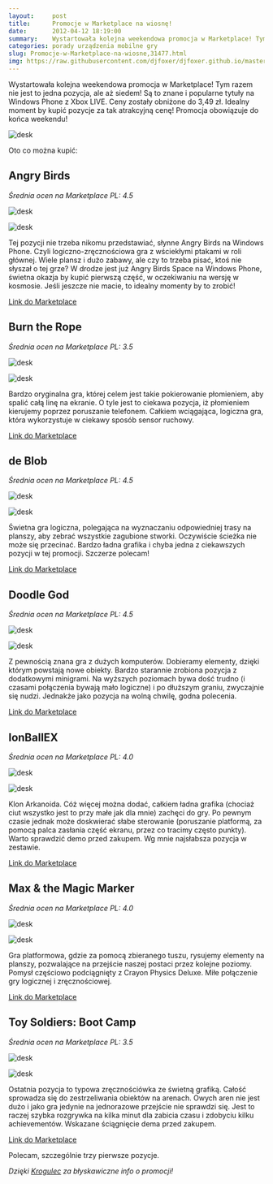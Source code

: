 ```yaml
---
layout:     post
title:      Promocje w Marketplace na wiosnę!
date:       2012-04-12 18:19:00
summary:    Wystartowała kolejna weekendowa promocja w Marketplace! Tym razem nie jest to jedna pozycja, ale aż siedem! Są to znane i popularne tytuły na Windows Phone z Xbox LIVE. Ceny zostały obniżone do 3,49 zł. Idealny moment by kupić pozycje za tak atrakcyjną cenę! Promocja obowiązuje do końca weekendu!<!---->Angry Birds, Burn the Rope, de Blob, Doodle God, IonBallEX, Max and the Magic Marker, Toy Soldie...
categories: porady urządzenia mobilne gry
slug: Promocje-w-Marketplace-na-wiosne,31477.html
img: https://raw.githubusercontent.com/djfoxer/djfoxer.github.io/master/_img/2012-4-12-_154_/g_-_-x-_-_-_x20120412172320_0.jpg
---
```




Wystartowała kolejna weekendowa promocja w Marketplace! Tym razem nie jest to jedna pozycja, ale aż siedem! Są to znane i popularne tytuły na Windows Phone z Xbox LIVE. Ceny zostały obniżone do 3,49 zł. Idealny moment by kupić pozycje za tak atrakcyjną cenę! Promocja obowiązuje do końca weekendu!



![desk](https://raw.githubusercontent.com/djfoxer/djfoxer.github.io/master/_img/2012-4-12-_154_/g_-_-x-_-_-_x20120412172320_0.jpg)



Oto co można kupić:



## Angry Birds


 *Średnia ocen na Marketplace PL: 4.5* 



![desk](https://raw.githubusercontent.com/djfoxer/djfoxer.github.io/master/_img/2012-4-12-_154_/g_-_-x-_-_-_x20120412180548_0.png)





![desk](https://raw.githubusercontent.com/djfoxer/djfoxer.github.io/master/_img/2012-4-12-_154_/g_-_-x-_-_-_x20120412180559_0.png)



Tej pozycji nie trzeba nikomu przedstawiać, słynne Angry Birds na Windows Phone. Czyli logiczno-zręcznościowa gra z wściekłymi ptakami w roli głównej. Wiele plansz i dużo zabawy, ale czy to trzeba pisać, ktoś nie słyszał o tej grze? W drodze jest już Angry Birds Space na Windows Phone, świetna okazja by kupić pierwszą część, w oczekiwaniu na wersję w kosmosie. Jeśli jeszcze nie macie, to idealny momenty by to zrobić!

[Link do Marketplace](http://www.windowsphone.com/pl-PL/apps/e4571a02-0b87-e011-986b-78e7d1fa76f8) 



## Burn the Rope


 *Średnia ocen na Marketplace PL: 3.5* 



![desk](https://raw.githubusercontent.com/djfoxer/djfoxer.github.io/master/_img/2012-4-12-_154_/g_-_-x-_-_-_x20120412180611_0.png)


![desk](https://raw.githubusercontent.com/djfoxer/djfoxer.github.io/master/_img/2012-4-12-_154_/g_-_-x-_-_-_x20120412180624_0.png)



Bardzo oryginalna gra, której celem jest takie pokierowanie płomieniem, aby spalić całą linę na ekranie. O tyle jest to ciekawa pozycja, iż płomieniem kierujemy poprzez poruszanie telefonem. Całkiem wciągająca, logiczna gra, która wykorzystuje w ciekawy sposób sensor ruchowy. 

[Link do Marketplace](http://www.windowsphone.com/pl-PL/apps/1ac5bf25-73f2-497d-a6d2-5c0f6452f7ff) 




## de Blob


 *Średnia ocen na Marketplace PL: 4.5* 




![desk](https://raw.githubusercontent.com/djfoxer/djfoxer.github.io/master/_img/2012-4-12-_154_/g_-_-x-_-_-_x20120412180634_0.png)


![desk](https://raw.githubusercontent.com/djfoxer/djfoxer.github.io/master/_img/2012-4-12-_154_/g_-_-x-_-_-_x20120412180643_0.png)



Świetna gra logiczna, polegająca na wyznaczaniu odpowiedniej trasy na planszy, aby zebrać wszystkie zagubione stworki. Oczywiście ścieżka nie może się przecinać. Bardzo ładna grafika i chyba jedna z ciekawszych pozycji w tej promocji. Szczerze polecam!

[Link do Marketplace](http://www.windowsphone.com/pl-PL/apps/bff78ccb-a9d9-df11-a844-00237de2db9e) 



## Doodle God


 *Średnia ocen na Marketplace PL: 4.5* 



![desk](https://raw.githubusercontent.com/djfoxer/djfoxer.github.io/master/_img/2012-4-12-_154_/g_-_-x-_-_-_x20120412180655_0.png)


![desk](https://raw.githubusercontent.com/djfoxer/djfoxer.github.io/master/_img/2012-4-12-_154_/g_-_-x-_-_-_x20120412180714_0.png)



Z pewnością znana gra z dużych komputerów. Dobieramy elementy, dzięki którym powstają nowe obiekty. Bardzo starannie zrobiona pozycja z dodatkowymi minigrami. Na wyższych poziomach bywa dość trudno (i czasami połączenia bywają mało logiczne) i po dłuższym graniu, zwyczajnie się nudzi. Jednakże jako pozycja na wolną chwilę, godna polecenia.

[Link do Marketplace](http://www.windowsphone.com/pl-PL/apps/34e0f2e7-7bc7-41c0-9431-399e7ceddd2f) 



## IonBallEX


 *Średnia ocen na Marketplace PL: 4.0* 



![desk](https://raw.githubusercontent.com/djfoxer/djfoxer.github.io/master/_img/2012-4-12-_154_/g_-_-x-_-_-_x20120412180723_0.png)





![desk](https://raw.githubusercontent.com/djfoxer/djfoxer.github.io/master/_img/2012-4-12-_154_/g_-_-x-_-_-_x20120412180737_0.png)



Klon Arkanoida. Cóż więcej można dodać, całkiem ładna grafika (chociaż ciut wszystko jest to przy małe jak dla mnie) zachęci do gry. Po pewnym czasie jednak może doskwierać słabe sterowanie (poruszanie platformą, za pomocą palca zasłania część ekranu, przez co tracimy często punkty). Warto sprawdzić demo przed zakupem. Wg mnie najsłabsza pozycja w zestawie.

[Link do Marketplace](http://www.windowsphone.com/pl-PL/apps/3985dd4b-8e05-4e2d-8f88-d7d9e4e69721) 



## Max & the Magic Marker


 *Średnia ocen na Marketplace PL: 4.0* 



![desk](https://raw.githubusercontent.com/djfoxer/djfoxer.github.io/master/_img/2012-4-12-_154_/g_-_-x-_-_-_x20120412180746_0.png)





![desk](https://raw.githubusercontent.com/djfoxer/djfoxer.github.io/master/_img/2012-4-12-_154_/g_-_-x-_-_-_x20120412180753_0.png)



Gra platformowa, gdzie za pomocą zbieranego tuszu, rysujemy elementy na planszy, pozwalające na przejście naszej postaci przez kolejne poziomy. Pomysł częściowo podciągnięty z Crayon Physics Deluxe. Miłe połączenie gry logicznej i zręcznościowej. 

[Link do Marketplace](http://www.windowsphone.com/pl-PL/apps/2fd3f1f0-9fd8-df11-a844-00237de2db9e) 



## Toy Soldiers: Boot Camp


 *Średnia ocen na Marketplace PL: 3.5* 



![desk](https://raw.githubusercontent.com/djfoxer/djfoxer.github.io/master/_img/2012-4-12-_154_/g_-_-x-_-_-_x20120412180804_0.png)





![desk](https://raw.githubusercontent.com/djfoxer/djfoxer.github.io/master/_img/2012-4-12-_154_/g_-_-x-_-_-_x20120412180813_0.png)



Ostatnia pozycja to typowa zręcznościówka ze świetną grafiką. Całość sprowadza się do zestrzeliwania obiektów na arenach. Owych aren nie jest dużo i jako gra jedynie na jednorazowe przejście nie sprawdzi się. Jest to raczej szybka rozgrywka na kilka minut dla zabicia czasu i zdobyciu kilku achievementów. Wskazane ściągnięcie dema przed zakupem.

[Link do Marketplace](http://www.windowsphone.com/pl-PL/apps/1afd7845-f4ad-4bd8-b763-119a88a62d73) 

Polecam, szczególnie trzy pierwsze pozycje. 

 *Dzięki [Krogulec](http://www.dobreprogramy.pl/Krogulec)  za błyskawiczne info o promocji!* 